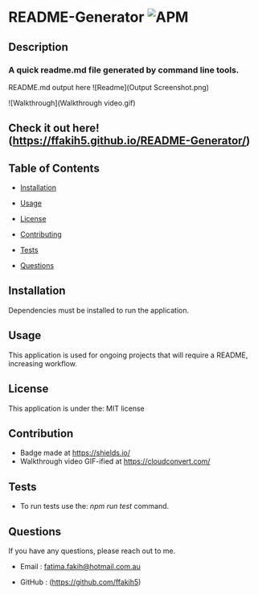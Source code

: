 # README-Generator <img alt="APM" src="https://img.shields.io/badge/License-MIT-orange">

## Description

### A quick readme.md file generated by command line tools.

README.md output here ![Readme](Output Screenshot.png)


![Walkthrough](Walkthrough video.gif)

## Check it out here! (https://ffakih5.github.io/README-Generator/)


## Table of Contents

* [Installation](#installaion)

* [Usage](#usage)

* [License](#license)

* [Contributing](#contributing)

* [Tests](#tests)

* [Questions](#questions)


## Installation 

Dependencies must be installed to run the application. 

## Usage

This application is used for ongoing projects that will require a README, increasing workflow. 

## License

This application is under the: MIT license

## Contribution
* Badge made at https://shields.io/
* Walkthrough video GIF-ified at https://cloudconvert.com/

## Tests 
* To run tests use the: _npm run test_ command.

## Questions
If you have any questions, please reach out to me.

* Email : fatima.fakih@hotmail.com.au

* GitHub : (https://github.com/ffakih5)

